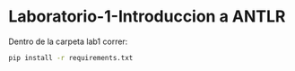 # Laboratorio-1-Introduccion a ANTLR
Dentro de la carpeta lab1 correr:
```bash
pip install -r requirements.txt
```

